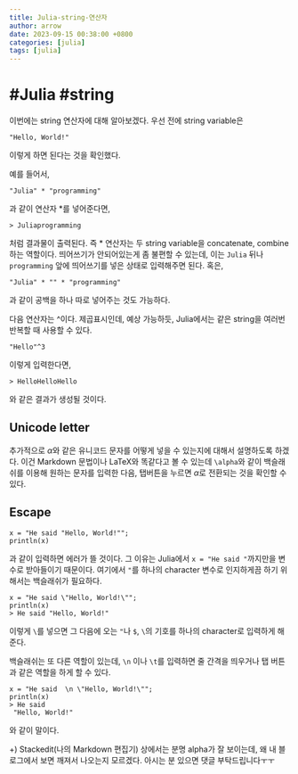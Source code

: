 ```yaml
---
title: Julia-string-연산자
author: arrow
date: 2023-09-15 00:38:00 +0800
categories: [julia]
tags: [julia]
---
```


# #Julia #string

이번에는 string 연산자에 대해 알아보겠다. 우선 전에 string variable은

```
"Hello, World!"
```

이렇게 하면 된다는 것을 확인했다.

예를 들어서,

```
"Julia" * "programming"
```

과 같이 연산자 \*를 넣어준다면,

```
> Juliaprogramming
```

처럼 결과물이 출력된다. 즉 \* 연산자는 두 string variable을 concatenate, combine 하는 역할이다. 띄어쓰기가 안되어있는게 좀 불편할 수 있는데, 이는 `Julia` 뒤나 `programming` 앞에 띄어쓰기를 넣은 상태로 입력해주면 된다. 혹은,

```
"Julia" * "" * "programming"
```

과 같이 공백을 하나 따로 넣어주는 것도 가능하다.

다음 연산자는 ^이다. 제곱표시인데, 예상 가능하듯, Julia에서는 같은 string을 여러번 반복할 때 사용할 수 있다.

```
"Hello"^3
```

이렇게 입력한다면,

```
> HelloHelloHello
```

와 같은 결과가 생성될 것이다.

## Unicode letter

추가적으로 $\alpha$와 같은 유니코드 문자를 어떻게 넣을 수 있는지에 대해서 설명하도록 하겠다. 이건 Markdown 문법이나 LaTeX와 똑같다고 볼 수 있는데 `\alpha`와 같이 백슬래쉬를 이용해 원하는 문자를 입력한 다음, 탭버튼을 누르면 $\alpha$로 전환되는 것을 확인할 수 있다.

## Escape

```
x = "He said "Hello, World!"";
println(x)
```

과 같이 입력하면 에러가 뜰 것이다. 그 이유는 Julia에서 `x = "He said "`까지만을 변수로 받아들이기 때문이다. 여기에서 `"`를 하나의 character 변수로 인지하게끔 하기 위해서는 백슬래쉬가 필요하다.

```
x = "He said \"Hello, World!\"";
println(x)
> He said "Hello, World!"
```

이렇게 `\`를 넣으면 그 다음에 오는 `"`나 `$`, `\`의 기호를 하나의 character로 입력하게 해준다.

백슬래쉬는 또 다른 역할이 있는데, `\n` 이나 `\t`를 입력하면 줄 간격을 띄우거나 탭 버튼과 같은 역할을 하게 할 수 있다.

```
x = "He said  \n \"Hello, World!\"";
println(x)
> He said
 "Hello, World!"
```

와 같이 말이다.

+) Stackedit(나의 Markdown 편집기) 상에서는 분명 alpha가 잘 보이는데, 왜 내 블로그에서 보면 깨져서 나오는지 모르겠다. 아시는 분 있으면 댓글 부탁드립니다ㅜㅜ

<!--stackedit_data:
eyJoaXN0b3J5IjpbMTc4Njk3OTUzNywtNTM0MjkwNjE0LDEzND
U4MTk1NDMsMjEzNjM2MDQ3MSwxNjAyNzQ1NDgzLDExMTUwMjYw
NTldfQ==
-->
